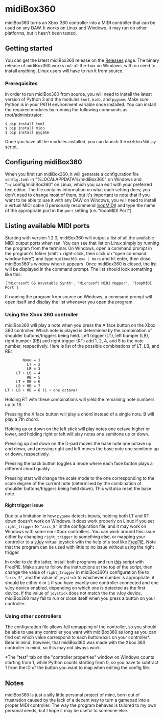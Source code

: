 # midiBox360

midiBox360 turns an Xbox 360 controller into a MIDI controller that can be used
on any DAW. It works on Linux and Windows. It may run on other platforms, but it
hasn't been tested.

## Getting started

You can get the latest midiBox360 release on the
[Releases](https://github.com/quotepilgrim/midibox360/releases) page. The binary
release of midiBox360 works out-of-the-box on Windows, with no need to install
anything. Linux users will have to run it from source.

### Prerequisites

In order to run midiBox360 from source, you will need to install the latest
version of Python 3 and the modules `toml`, `mido`, and `pygame`. Make sure
Python is in your PATH environment variable once installed. You can install the
required modules by running the following commands as root/administrator:

```
$ pip install toml
$ pip install mido
$ pip install pygame
```

Once you have all the modules installed, you can launch the `midibox360.py`
script.

## Configuring midiBox360

When you first run midiBox360, it will generate a configuration file
`config.toml` in "%LOCALAPPDATA%/midiBox360" on Windows and
"~/.config/midiBox360" on Linux, which you can edit with your preferred text
editor. The file contains information on what each setting does; you don't need
to change most of them, but it's important to note that if you want to be able
to use it with any DAW on Windows, you will need to install a virtual MIDI cable
(I personally recommend [loopMIDI][1]) and type the name of the appropriate port
in the `port` setting (i.e. "loopMIDI Port").

## Listing available MIDI ports

Starting with version 1.2.0, midiBox360 will output a list of all the available
MIDI output ports when ran. You can see that list on Linux simply by running the
program from the terminal. On Windows, open a command prompt in the program's
folder (shift + right-click, then click on "open command window here") and type
`midibox360.exe | more` and hit enter, then close midiBox360's window when it
appears. Once midiBox360 is closed, the list will be displayed in the command
prompt. The list should look something like this:

`['Microsoft GS Wavetable Synth', 'Microsoft MIDI Mapper', 'loopMIDI Port']`

If running the program from source on Windows, a command prompt will open itself
and display the list whenever you open the program.

### Using the Xbox 360 controller

midiBox360 will play a note when you press the A face button on the Xbox 360
controller. Which note is played is determined by the combination of shoulder
buttons/triggers being held. Left trigger (LT), left bumper (LB), right bumper
(RB) and right trigger (RT) add 1, 2, 4, and 8 to the note number, respectively.
Here is list of the possible combinations of LT, LB, and RB:

```
        None = 1
          LT = 2
          LB = 3
     LT + LB = 4
          RB = 5
     LT + RB = 6
     LB + RB = 7
LT + LB + RB = 8 (1 + one octave)
```

Holding RT with these combinations will yield the remaining note numbers up
to 16.

Pressing the X face button will play a chord instead of a single note. B will
play a 7th chord.

Holding up or down on the left stick will play notes one octave higher or lower,
and holding right or left will play notes one semitone up or down.

Pressing up and down on the D-pad moves the base note one octave up and down,
and pressing right and left moves the base note one semitone up or down,
respectively.

Pressing the back button toggles a mode where each face
button plays a different chord quality.

Pressing start will change the scale mode to the one
corresponding to the scale degree of the current note (determined by the
combination of shoulder buttons/triggers being held down).
This will also reset the base note.

#### Right trigger issue

Due to a limitation in how `pygame` detects inputs, holding both LT and RT down
doesn't work on Windows. It does work properly on Linux if you set
`right_trigger` to `"axis_5"` in the configuration file, and it may work on
Windows with some non-Xbox controllers. You can work around this issue either
by changing `right_trigger` to something else, or mapping your controller to a
[vJoy][2] virtual joystick with the help of a tool like [FreePIE][3]. Note that
the program can be used with little to no issue without using the right trigger.

In order to do the latter, install both programs and run [this][4] script with
FreePIE. Make sure to follow the instructions at the top of the script, then
change the value of `right_trigger` in midiBox360's configuration file to
`"axis_5"`, and the value of `joystick` to whichever number is appropriate; it
should be either `0` or `1` if you have exactly one controller connected and one
vJoy device enabled, depending on which one is detected as the first device. If
the value of `joystick` does not match the the vJoy device, midiBox360 may fail
to run or close itself when you press a button on your controller.

### Using other controllers

The configuration file allows full remapping of the controller, so you should be
able to use any controller you want with midiBox360 as long as you can find out
which value correspond to each button/axis on your controller*. Bear in mind,
however, that midiBox360 was made with the Xbox 360 controller in mind, so this
may not always work.

\*The "test" tab on the "controller properties" window on Windows counts
starting from 1, while Python counts starting from 0, so you have to subtract 1
from the ID of the button you want to map when editing the config file.

## Notes

midiBox360 is just a silly little personal project of mine, born out of
frustration caused by the lack of a decent way to turn a gamepad into a proper
MIDI controller. The way the program behaves is tailored to my own personal
needs, but I hope it may be useful to someone else.

[1]: https://www.tobias-erichsen.de/software/loopmidi.html
[2]: http://vjoystick.sourceforge.net/site/
[3]: https://andersmalmgren.github.io/FreePIE/
[4]: https://pastebin.com/Gh8dCztf
